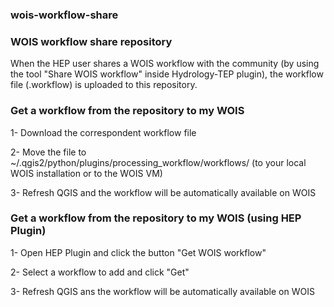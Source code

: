 ### wois-workflow-share

### WOIS workflow share repository

When the HEP user shares a WOIS workflow with the community (by using the tool "Share WOIS workflow" inside Hydrology-TEP plugin), the workflow file (.workflow) is uploaded to this repository.

### Get a workflow from the repository to my WOIS

1- Download the correspondent workflow file

2- Move the file to ~/.qgis2/python/plugins/processing_workflow/workflows/ (to your local WOIS installation or to the WOIS VM)

3- Refresh QGIS and the workflow will be automatically available on WOIS
  
### Get a workflow from the repository to my WOIS (using HEP Plugin)

1- Open HEP Plugin and click the button "Get WOIS workflow"

2- Select a workflow to add and click "Get"

3- Refresh QGIS ans the workflow will be automatically available on WOIS
